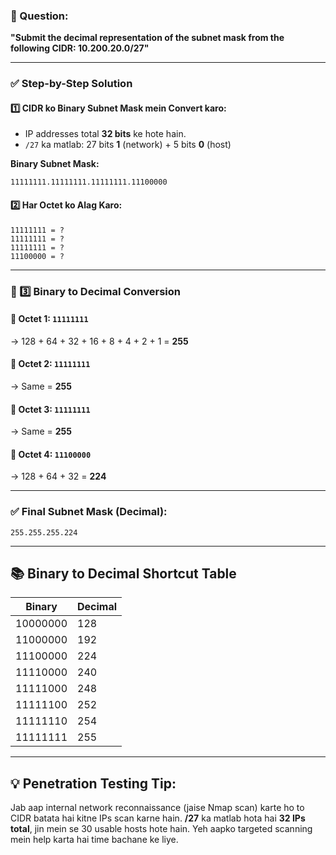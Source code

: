 ### 🎯 Question:

**"Submit the decimal representation of the subnet mask from the following CIDR: 10.200.20.0/27"**

---

### ✅ Step-by-Step Solution

#### 1️⃣ CIDR ko Binary Subnet Mask mein Convert karo:

* IP addresses total **32 bits** ke hote hain.
* `/27` ka matlab: 27 bits **1** (network) + 5 bits **0** (host)

**Binary Subnet Mask:**

```
11111111.11111111.11111111.11100000
```

#### 2️⃣ Har Octet ko Alag Karo:

```
11111111 = ?
11111111 = ?
11111111 = ?
11100000 = ?
```

---

### 🔁 3️⃣ Binary to Decimal Conversion

#### 🔹 Octet 1: `11111111`

→ 128 + 64 + 32 + 16 + 8 + 4 + 2 + 1 = **255**

#### 🔹 Octet 2: `11111111`

→ Same = **255**

#### 🔹 Octet 3: `11111111`

→ Same = **255**

#### 🔹 Octet 4: `11100000`

→ 128 + 64 + 32 = **224**

---

### ✅ Final Subnet Mask (Decimal):

```
255.255.255.224
```

---

## 📚 Binary to Decimal Shortcut Table

| Binary   | Decimal |
| -------- | ------- |
| 10000000 | 128     |
| 11000000 | 192     |
| 11100000 | 224     |
| 11110000 | 240     |
| 11111000 | 248     |
| 11111100 | 252     |
| 11111110 | 254     |
| 11111111 | 255     |

---

## 💡 Penetration Testing Tip:

Jab aap internal network reconnaissance (jaise Nmap scan) karte ho to CIDR batata hai kitne IPs scan karne hain.
**/27** ka matlab hota hai **32 IPs total**, jin mein se 30 usable hosts hote hain.
Yeh aapko targeted scanning mein help karta hai time bachane ke liye.
